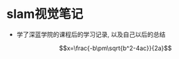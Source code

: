 <script type="text/javascript" src="http://cdn.mathjax.org/mathjax/latest/MathJax.js?config=default"></script>

# slam视觉笔记

- 学了深蓝学院的课程后的学习记录, 以及自己以后的总结

$$x=\frac{-b\pm\sqrt{b^2-4ac}}{2a}$$
